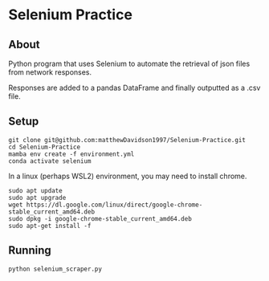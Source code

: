 # Selenium Practice

## About

Python program that uses Selenium to automate the retrieval of json files from network responses.

Responses are added to a pandas DataFrame and finally outputted as a .csv file.

## Setup

```shell
git clone git@github.com:matthewDavidson1997/Selenium-Practice.git
cd Selenium-Practice
mamba env create -f environment.yml
conda activate selenium
```

In a linux (perhaps WSL2) environment, you may need to install chrome.

```shell
sudo apt update
sudo apt upgrade
wget https://dl.google.com/linux/direct/google-chrome-stable_current_amd64.deb
sudo dpkg -i google-chrome-stable_current_amd64.deb
sudo apt-get install -f
```

## Running

```shell
python selenium_scraper.py
```
